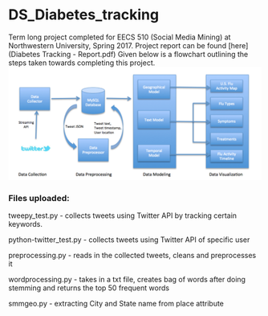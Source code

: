 # DS_Diabetes_tracking

Term long project completed for EECS 510 (Social Media Mining) at Northwestern University, Spring 2017.
Project report can be found [here](Diabetes Tracking - Report.pdf)
Given below is a flowchart outlining the steps taken towards completing this project.
<img src="Process image.png"
     alt="Process Flow Chart" />


### Files uploaded:

tweepy_test.py - collects tweets using Twitter API by tracking certain keywords.

python-twitter_test.py - collects tweets using Twitter API of specific user

preprocessing.py - reads in the collected tweets, cleans and preprocesses it

wordprocessing.py - takes in a txt file, creates bag of words after doing stemming and returns the top 50 frequent words

smmgeo.py - extracting City and State name from place attribute


